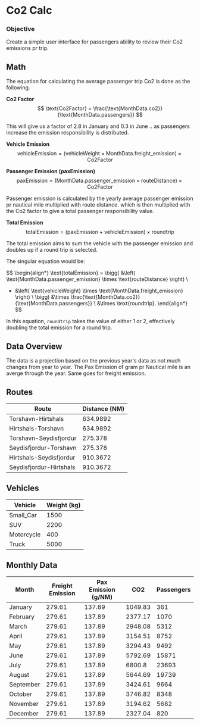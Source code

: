 # Co2 Calc

### Objective
Create a simple user interface for passengers ability to review their Co2 emissions pr trip.

## Math
The equation for calculating the average passenger trip Co2 is done as the following.

**Co2 Factor**
   $$
   \text{Co2Factor} = \frac{\text{MonthData.co2}}{\text{MonthData.passengers}}
   $$

This will give us a factor of 2.8 in January and 0.3 in June .. as passengers increase the emission responsibility is distributed. 

**Vehicle Emission**
   $$
   \text{vehicleEmission} = (\text{vehicleWeight} \times \text{MonthData.freight\_emission}) \times \text{Co2Factor}
   $$

**Passenger Emission (paxEmission)**
   $$
   \text{paxEmission} = (\text{MonthData.passenger\_emission} \times \text{routeDistance}) \times \text{Co2Factor}
   $$

Passenger emission is calculated by the yearly average passenger emission pr nautical mile multiplied with route distance. which is then multiplied with the Co2 factor to give a total passenger responsibility value.

**Total Emission**
   $$
   \text{totalEmission} = (\text{paxEmission} + \text{vehicleEmission}) \times \text{roundtrip}
   $$

The total emission aims to sum the vehicle with the passenger emission and doubles up if a round trip is selected.

The singular equation would be:

$$
\begin{align*}
\text{totalEmission} = \bigg( &\left( \text{MonthData.passenger\_emission} \times \text{routeDistance} \right) \\
+ &\left( \text{vehicleWeight} \times \text{MonthData.freight\_emission} \right) \\
\bigg) &\times \frac{\text{MonthData.co2}}{\text{MonthData.passengers}} \\
&\times \text{roundtrip}.
\end{align*}
$$

In this equation, `roundtrip` takes the value of either 1 or 2, effectively doubling the total emission for a round trip.

## Data Overview

The data is a projection based on the previous year's data as not much changes from year to year. The Pax Emission of gram pr Nautical mile is an averge through the year. Same goes for freight emission.

## Routes

| Route                      | Distance (NM) |
|----------------------------|---------------|
| Torshavn-Hirtshals         | 634.9892      |
| Hirtshals-Torshavn         | 634.9892      |
| Torshavn-Seydisfjordur     | 275.378       |
| Seydisfjordur-Torshavn     | 275.378       |
| Hirtshals-Seydisfjordur    | 910.3672      |
| Seydisfjordur-Hirtshals    | 910.3672      |

## Vehicles

| Vehicle    | Weight (kg) |
|------------|-------------|
| Small_Car  | 1500        |
| SUV        | 2200        |
| Motorcycle | 400         |
| Truck      | 5000        |

## Monthly Data

| Month     | Freight Emission | Pax Emission (g/NM)| CO2      | Passengers |
|-----------|------------------|--------------------|----------|------------|
| January   | 279.61           | 137.89             | 1049.83  | 361        |
| February  | 279.61           | 137.89             | 2377.17  | 1070       |
| March     | 279.61           | 137.89             | 2948.08  | 5312       |
| April     | 279.61           | 137.89             | 3154.51  | 8752       |
| May       | 279.61           | 137.89             | 3294.43  | 9492       |
| June      | 279.61           | 137.89             | 5792.69  | 15871      |
| July      | 279.61           | 137.89             | 6800.8   | 23693      |
| August    | 279.61           | 137.89             | 5644.69  | 19739      |
| September | 279.61           | 137.89             | 3424.61  | 9664       |
| October   | 279.61           | 137.89             | 3746.82  | 8348       |
| November  | 279.61           | 137.89             | 3194.62  | 5682       |
| December  | 279.61           | 137.89             | 2327.04  | 820        |

